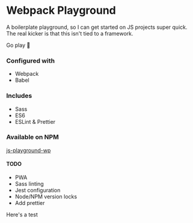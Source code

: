 # Webpack Playground

A boilerplate playground, so I can get started on JS projects super quick. The real kicker is that this isn't tied to a framework. 

Go play :raised_hands:

### Configured with

- Webpack
- Babel

### Includes

- Sass
- ES6
- ESLint & Prettier

### Available on NPM
[js-playground-wp](https://www.npmjs.com/package/js-playground-wp)

#### TODO
* PWA
* Sass linting
* Jest configuration
* Node/NPM version locks
* Add prettier

Here's a test

